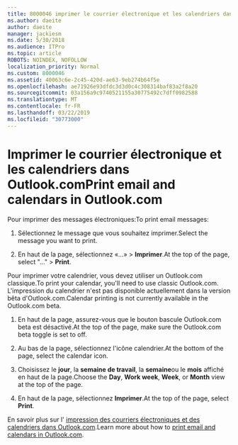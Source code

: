 ```yaml
---
title: 8000046 imprimer le courrier électronique et les calendriers dans Outlook.com
ms.author: daeite
author: daeite
manager: jackiesm
ms.date: 5/30/2018
ms.audience: ITPro
ms.topic: article
ROBOTS: NOINDEX, NOFOLLOW
localization_priority: Normal
ms.custom: 8000046
ms.assetid: 40063c6e-2c45-420d-ae63-9eb274b64f5e
ms.openlocfilehash: ae71926e93dfdc3d3d0c4c308314baf83a2f8a20
ms.sourcegitcommit: 03a156a9c9740521155a30775492c7dff0982588
ms.translationtype: MT
ms.contentlocale: fr-FR
ms.lasthandoff: 03/22/2019
ms.locfileid: "30773000"
---
```

# <a name="print-email-and-calendars-in-outlookcom"></a><span data-ttu-id="2f264-102">Imprimer le courrier électronique et les calendriers dans Outlook.com</span><span class="sxs-lookup"><span data-stu-id="2f264-102">Print email and calendars in Outlook.com</span></span>

<span data-ttu-id="2f264-103">Pour imprimer des messages électroniques:</span><span class="sxs-lookup"><span data-stu-id="2f264-103">To print email messages:</span></span>
  
1. <span data-ttu-id="2f264-104">Sélectionnez le message que vous souhaitez imprimer.</span><span class="sxs-lookup"><span data-stu-id="2f264-104">Select the message you want to print.</span></span>
    
2. <span data-ttu-id="2f264-105">En haut de la page, sélectionnez «...» \> **Imprimer**.</span><span class="sxs-lookup"><span data-stu-id="2f264-105">At the top of the page, select "..." \> **Print**.</span></span> 
    
<span data-ttu-id="2f264-106">Pour imprimer votre calendrier, vous devez utiliser un Outlook.com classique.</span><span class="sxs-lookup"><span data-stu-id="2f264-106">To print your calendar, you'll need to use classic Outlook.com.</span></span> <span data-ttu-id="2f264-107">L'impression du calendrier n'est pas disponible actuellement dans la version bêta d'Outlook.com.</span><span class="sxs-lookup"><span data-stu-id="2f264-107">Calendar printing is not currently available in the Outlook.com beta.</span></span>
  
1. <span data-ttu-id="2f264-108">En haut de la page, assurez-vous que le bouton bascule Outlook.com beta est désactivé.</span><span class="sxs-lookup"><span data-stu-id="2f264-108">At the top of the page, make sure the Outlook.com beta toggle is set to off.</span></span>
    
2. <span data-ttu-id="2f264-109">Au bas de la page, sélectionnez l'icône calendrier.</span><span class="sxs-lookup"><span data-stu-id="2f264-109">At the bottom of the page, select the calendar icon.</span></span>
    
3. <span data-ttu-id="2f264-110">Choisissez le **jour**, la **semaine de travail**, la **semaine**ou le **mois** affiché en haut de la page.</span><span class="sxs-lookup"><span data-stu-id="2f264-110">Choose the **Day**, **Work week**, **Week**, or **Month** view at the top of the page.</span></span> 
    
4. <span data-ttu-id="2f264-111">En haut de la page, sélectionnez **Imprimer**.</span><span class="sxs-lookup"><span data-stu-id="2f264-111">At the top of the page, select **Print**.</span></span> 
    
<span data-ttu-id="2f264-112">En savoir plus sur l' [impression des courriers électroniques et des calendriers dans Outlook.com](https://go.microsoft.com/fwlink/p/?linkid=2001208&amp;clcid=0x409).</span><span class="sxs-lookup"><span data-stu-id="2f264-112">Learn more about how to [print email and calendars in Outlook.com](https://go.microsoft.com/fwlink/p/?linkid=2001208&amp;clcid=0x409).</span></span>
  

